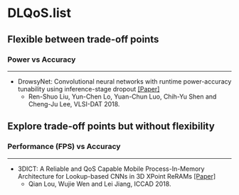 # DLQoS.list

## Flexible between trade-off points

### Power vs Accuracy
- - -

- DrowsyNet: Convolutional neural networks with runtime power-accuracy tunability using inference-stage dropout [[Paper]](https://ieeexplore.ieee.org/document/8373242)
	- Ren-Shuo Liu, Yun-Chen Lo, Yuan-Chun Luo, Chih-Yu Shen and Cheng-Ju Lee, VLSI-DAT 2018.

	
## Explore trade-off points but without flexibility
	
### Performance (FPS) vs Accuracy
- - -

- 3DICT: A Reliable and QoS Capable Mobile Process-In-Memory Architecture for Lookup-based CNNs in 3D XPoint ReRAMs [[Paper]](https://dl.acm.org/citation.cfm?id=3240767)
	- Qian Lou, Wujie Wen and Lei Jiang, ICCAD 2018.